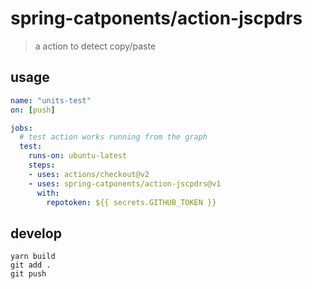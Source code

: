 # spring-catponents/action-jscpdrs
> a action to detect copy/paste

## usage

```yaml
name: "units-test"
on: [push]

jobs:
  # test action works running from the graph
  test:
    runs-on: ubuntu-latest
    steps:
    - uses: actions/checkout@v2
    - uses: spring-catponents/action-jscpdrs@v1
      with:
        repotoken: ${{ secrets.GITHUB_TOKEN }}
```

## develop


```console
yarn build
git add .
git push
```